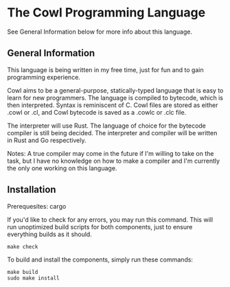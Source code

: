 # The Cowl Programming Language
See General Information below for more info about this language.

## General Information
This language is being written in my free time, just for fun and to gain programming experience.

Cowl aims to be a general-purpose, statically-typed language that is easy to learn for new programmers. The language is compiled to bytecode, which is then interpreted. Syntax is reminiscent of C. Cowl files are stored as either .cowl or .cl, and Cowl bytecode is saved as a .cowlc or .clc file.

The interpreter will use Rust. The language of choice for the bytecode compiler is still being decided.
The interpreter and compiler will be written in Rust and Go respectively.

Notes:
A true compiler may come in the future if I'm willing to take on the task, but I have no knowledge on how to make a compiler and I'm currently the only one working on this language.

## Installation
Prerequesites: cargo


If you'd like to check for any errors, you may run this command. This will run unoptimized build scripts for both components, just to ensure everything builds as it should.
```
make check
```

To build and install the components, simply run these commands:
```
make build
sudo make install
```
